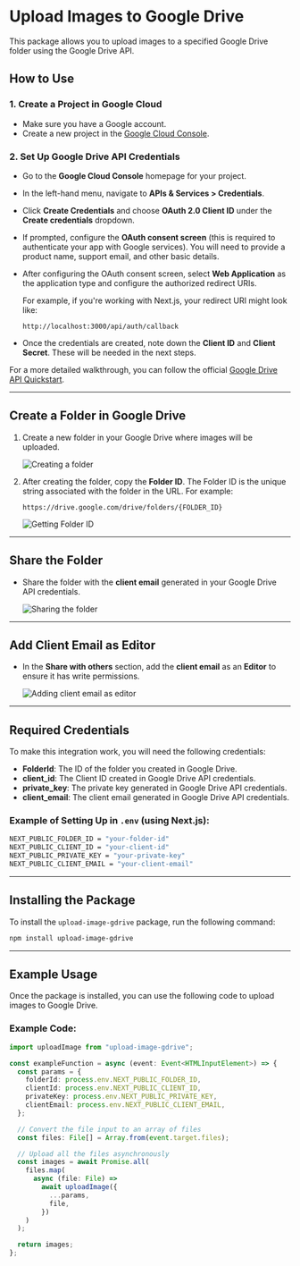 
# Upload Images to Google Drive

This package allows you to upload images to a specified Google Drive folder using the Google Drive API.

## How to Use

### 1. Create a Project in Google Cloud
- Make sure you have a Google account.
- Create a new project in the [Google Cloud Console](https://console.developers.google.com/).

### 2. Set Up Google Drive API Credentials
- Go to the **Google Cloud Console** homepage for your project.
- In the left-hand menu, navigate to **APIs & Services > Credentials**.
- Click **Create Credentials** and choose **OAuth 2.0 Client ID** under the **Create credentials** dropdown.
- If prompted, configure the **OAuth consent screen** (this is required to authenticate your app with Google services). You will need to provide a product name, support email, and other basic details.
- After configuring the OAuth consent screen, select **Web Application** as the application type and configure the authorized redirect URIs.

  For example, if you're working with Next.js, your redirect URI might look like:
  ```
  http://localhost:3000/api/auth/callback
  ```

- Once the credentials are created, note down the **Client ID** and **Client Secret**. These will be needed in the next steps.

For a more detailed walkthrough, you can follow the official [Google Drive API Quickstart](https://developers.google.com/drive/api/v3/quickstart).

---

## Create a Folder in Google Drive

1. Create a new folder in your Google Drive where images will be uploaded.

   ![Creating a folder](https://github.com/Dev-Pedrosv/upload-image-gdrive/assets/82785683/c793a01c-0ceb-4e37-829f-53768691e07d)

2. After creating the folder, copy the **Folder ID**. The Folder ID is the unique string associated with the folder in the URL. For example:
   ```
   https://drive.google.com/drive/folders/{FOLDER_ID}
   ```

   ![Getting Folder ID](https://github.com/Dev-Pedrosv/upload-image-gdrive/assets/82785683/09d02977-56bb-4a39-b360-f6352e72b828)

---

## Share the Folder

- Share the folder with the **client email** generated in your Google Drive API credentials.

   ![Sharing the folder](https://github.com/Dev-Pedrosv/upload-image-gdrive/assets/82785683/0b3a801d-80aa-4756-8db8-a3d05e53d2b7)

---

## Add Client Email as Editor

- In the **Share with others** section, add the **client email** as an **Editor** to ensure it has write permissions.

   ![Adding client email as editor](https://github.com/Dev-Pedrosv/upload-image-gdrive/assets/82785683/30f0b8b8-11fe-4df9-ad01-b4ae0f54d520)

---

## Required Credentials

To make this integration work, you will need the following credentials:

- **FolderId**: The ID of the folder you created in Google Drive.
- **client_id**: The Client ID created in Google Drive API credentials.
- **private_key**: The private key generated in Google Drive API credentials.
- **client_email**: The client email generated in Google Drive API credentials.

### Example of Setting Up in `.env` (using Next.js):

```bash
NEXT_PUBLIC_FOLDER_ID = "your-folder-id"
NEXT_PUBLIC_CLIENT_ID = "your-client-id"
NEXT_PUBLIC_PRIVATE_KEY = "your-private-key"
NEXT_PUBLIC_CLIENT_EMAIL = "your-client-email"
```

---

## Installing the Package

To install the `upload-image-gdrive` package, run the following command:

```bash
npm install upload-image-gdrive
```

---

## Example Usage

Once the package is installed, you can use the following code to upload images to Google Drive.

### Example Code:

```ts
import uploadImage from "upload-image-gdrive";

const exampleFunction = async (event: Event<HTMLInputElement>) => {
  const params = {
    folderId: process.env.NEXT_PUBLIC_FOLDER_ID,
    clientId: process.env.NEXT_PUBLIC_CLIENT_ID,
    privateKey: process.env.NEXT_PUBLIC_PRIVATE_KEY,
    clientEmail: process.env.NEXT_PUBLIC_CLIENT_EMAIL,
  };

  // Convert the file input to an array of files
  const files: File[] = Array.from(event.target.files);

  // Upload all the files asynchronously
  const images = await Promise.all(
    files.map(
      async (file: File) =>
        await uploadImage({
          ...params,
          file,
        })
    )
  );

  return images;
};
```

